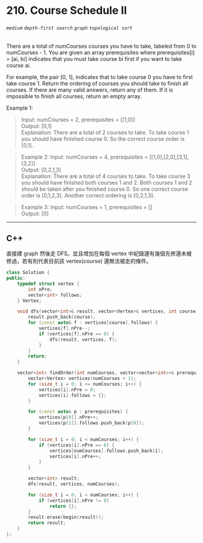 # 210. Course Schedule II
###### `medium` `depth-first search` `graph` `topological sort`

There are a total of numCourses courses you have to take, labeled from 0 to numCourses - 1. You are given an array prerequisites where prerequisites[i] = [ai, bi] indicates that you must take course bi first if you want to take course ai.

For example, the pair [0, 1], indicates that to take course 0 you have to first take course 1.
Return the ordering of courses you should take to finish all courses. If there are many valid answers, return any of them. If it is impossible to finish all courses, return an empty array.

 

Example 1:
> Input: numCourses = 2, prerequisites = [[1,0]] <br>
Output: [0,1] <br>
Explanation: There are a total of 2 courses to take. To take course 1 you should have finished course 0. So the correct course order is [0,1].

> Example 2:
Input: numCourses = 4, prerequisites = [[1,0],[2,0],[3,1],[3,2]] <br>
Output: [0,2,1,3] <br>
Explanation: There are a total of 4 courses to take. To take course 3 you should have finished both courses 1 and 2. Both courses 1 and 2 should be taken after you finished course 0.
So one correct course order is [0,1,2,3]. Another correct ordering is [0,2,1,3].

> Example 3:
Input: numCourses = 1, prerequisites = [] <br>
Output: [0]

---

## C++

直接建 graph 然後走 DFS。並且增加在每個 vertex 中紀錄還有幾個先修還未被修過，若有則代表目前該 vertex(course) 還無法被走的條件。

```cpp
class Solution {
public:
    typedef struct vertex {
        int nPre;
        vector<int> follows;
    } Vertex;

    void dfs(vector<int>& result, vector<Vertex>& vertices, int course) {
        result.push_back(course);
        for (const auto& f : vertices[course].follows) {
            vertices[f].nPre--;
            if (vertices[f].nPre == 0) {
                dfs(result, vertices, f);
            }
        }
        return;
    }

    vector<int> findOrder(int numCourses, vector<vector<int>>& prerequisites) {
        vector<Vertex> vertices(numCourses + 1);
        for (size_t i = 0; i <= numCourses; i++) {
            vertices[i].nPre = 0;
            vertices[i].follows = {};
        }

        for (const auto& p : prerequisites) {
            vertices[p[0]].nPre++;
            vertices[p[1]].follows.push_back(p[0]);
        }

        for (size_t i = 0; i < numCourses; i++) {
            if (vertices[i].nPre == 0) {
                vertices[numCourses].follows.push_back(i);
                vertices[i].nPre++;
            }
        }

        vector<int> result;
        dfs(result, vertices, numCourses);

        for (size_t i = 0; i < numCourses; i++) {
            if (vertices[i].nPre != 0)
                return {};
        }
        result.erase(begin(result));
        return result;
    }
};
```
